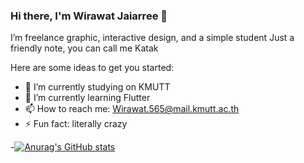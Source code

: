 ### Hi there, I'm Wirawat Jaiarree 👋
I’m freelance graphic, interactive design, and a simple student
Just a friendly note, you can call me Katak

Here are some ideas to get you started:

- 🔭 I’m currently studying on KMUTT
- 🌱 I’m currently learning Flutter
- 📫 How to reach me: Wirawat.565@mail.kmutt.ac.th
- ⚡ Fun fact: literally crazy

-[![Anurag's GitHub stats](https://github-readme-stats.vercel.app/api?username=Wiree65&show_icons=true&theme=jolly)]()
